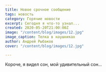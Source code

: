 ```yaml
---
title: Новое срочное сообщение
tags: новость
category: Горячие новости
excerpt: Сегодня я что-то узнал...
created: 2020-05-20T21:00:00Z
image: "/content/blog/images/12.jpg"
image_caption: Телка в наушниках
author: Андрей Рыбаков
cover: "/content/blog/images/12.jpg"

---
```

Короче, я видел сон, мой удивительный сон...